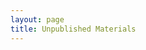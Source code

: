 ```yaml
---
layout: page
title: Unpublished Materials
---
```


<object data="{{ site.url }}{{ site.baseurl }}/_pdfs/Ker-Essay-Notes-on-Old-English-Script.pdf" width="800" height="600"></object>

<object data="{{ site.url }}{{ site.baseurl }}/_pdfs/Ker-Lecture-on-Manuscript-Cataloguing.pdf" width="800" height="600"></object>

